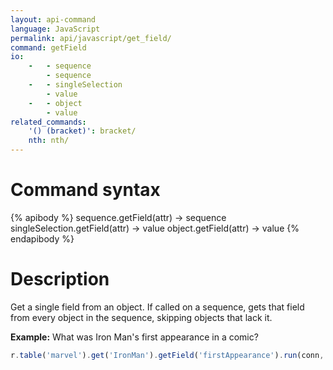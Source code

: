 ```yaml
---
layout: api-command
language: JavaScript
permalink: api/javascript/get_field/
command: getField
io:
    -   - sequence
        - sequence
    -   - singleSelection
        - value
    -   - object
        - value
related_commands:
    '() (bracket)': bracket/
    nth: nth/
---
```


# Command syntax #

{% apibody %}
sequence.getField(attr) &rarr; sequence
singleSelection.getField(attr) &rarr; value
object.getField(attr) &rarr; value
{% endapibody %}

# Description #

Get a single field from an object. If called on a sequence, gets that field from every
object in the sequence, skipping objects that lack it.

__Example:__ What was Iron Man's first appearance in a comic?

```javascript
r.table('marvel').get('IronMan').getField('firstAppearance').run(conn, callback)
```
